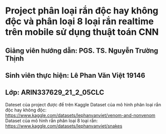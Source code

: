 # Project phân loại rắn độc hay không độc và phân loại 8 loại rắn realtime trên mobile sử dụng thuật toán CNN
## Giảng viên hướng dẫn: PGS. TS. Nguyễn Trường Thịnh
## Sinh viên thực hiện: Lê Phan Văn Việt 19146
## Lớp: ARIN337629_21_2_05CLC
Dateset của project được để trên Kaggle </b>
Dataset của mô hình phân loại rắn độc hay không độc: https://www.kaggle.com/datasets/lephanvanviet/venom-and-nonvenom </b>
Dataset của mô hình rắn phân loại 8 loại rắn: https://www.kaggle.com/datasets/lephanvanviet/snakes </b>
